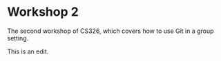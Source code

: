 # Workshop 2

The second workshop of CS326, which covers how to use Git in a group setting.

This is an edit.
